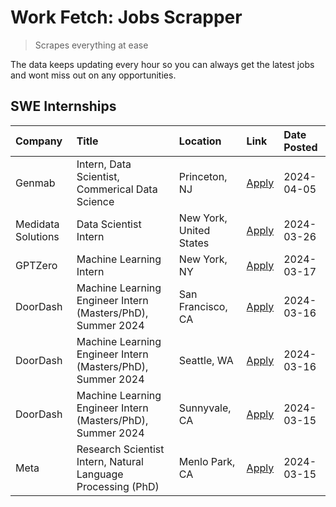 # Work Fetch: Jobs Scrapper
> Scrapes everything at ease

The data keeps updating every hour so you can always get the latest jobs and wont miss out on any opportunities.

## SWE Internships
<!--START_SECTION:workfetch-->
| Company            | Title                                                        | Location                | Link                                                                                                                                                                                                                                                                     | Date Posted   |
|:-------------------|:-------------------------------------------------------------|:------------------------|:-------------------------------------------------------------------------------------------------------------------------------------------------------------------------------------------------------------------------------------------------------------------------|:--------------|
| Genmab             | Intern, Data Scientist, Commerical Data Science              | Princeton, NJ           | [Apply](https://www.linkedin.com/jobs/view/intern-data-scientist-commerical-data-science-at-genmab-3887818362?position=10&pageNum=0&refId=kufVZQQwPe3cYnRZFC5zaw%3D%3D&trackingId=5LQxxzVk44epufVM0GGGLQ%3D%3D&trk=public_jobs_jserp-result_search-card)                 | 2024-04-05    |
| Medidata Solutions | Data Scientist Intern                                        | New York, United States | [Apply](https://www.linkedin.com/jobs/view/data-scientist-intern-at-medidata-solutions-3810253704?position=5&pageNum=0&refId=kufVZQQwPe3cYnRZFC5zaw%3D%3D&trackingId=3%2BB%2FRmJCl5fx9heutrtE4Q%3D%3D&trk=public_jobs_jserp-result_search-card)                          | 2024-03-26    |
| GPTZero            | Machine Learning Intern                                      | New York, NY            | [Apply](https://www.linkedin.com/jobs/view/machine-learning-intern-at-gptzero-3860723963?position=9&pageNum=0&refId=kufVZQQwPe3cYnRZFC5zaw%3D%3D&trackingId=TtbYQFShpDq6lB0EOPPwpA%3D%3D&trk=public_jobs_jserp-result_search-card)                                       | 2024-03-17    |
| DoorDash           | Machine Learning Engineer Intern (Masters/PhD), Summer 2024  | San Francisco, CA       | [Apply](https://www.linkedin.com/jobs/view/machine-learning-engineer-intern-masters-phd-summer-2024-at-doordash-3736457737?position=3&pageNum=0&refId=kufVZQQwPe3cYnRZFC5zaw%3D%3D&trackingId=slEMmFMI8%2BXjqFD%2FqmK7ZA%3D%3D&trk=public_jobs_jserp-result_search-card) | 2024-03-16    |
| DoorDash           | Machine Learning Engineer Intern (Masters/PhD), Summer 2024  | Seattle, WA             | [Apply](https://www.linkedin.com/jobs/view/machine-learning-engineer-intern-masters-phd-summer-2024-at-doordash-3736455966?position=4&pageNum=0&refId=kufVZQQwPe3cYnRZFC5zaw%3D%3D&trackingId=bHIs3fgHCn2eiw2fgBPEMA%3D%3D&trk=public_jobs_jserp-result_search-card)     | 2024-03-16    |
| DoorDash           | Machine Learning Engineer Intern (Masters/PhD), Summer 2024  | Sunnyvale, CA           | [Apply](https://www.linkedin.com/jobs/view/machine-learning-engineer-intern-masters-phd-summer-2024-at-doordash-3736454973?position=2&pageNum=0&refId=kufVZQQwPe3cYnRZFC5zaw%3D%3D&trackingId=xQ1pFLkoVzagkn9zr38B6Q%3D%3D&trk=public_jobs_jserp-result_search-card)     | 2024-03-15    |
| Meta               | Research Scientist Intern, Natural Language Processing (PhD) | Menlo Park, CA          | [Apply](https://www.linkedin.com/jobs/view/research-scientist-intern-natural-language-processing-phd-at-meta-3858718375?position=11&pageNum=0&refId=kufVZQQwPe3cYnRZFC5zaw%3D%3D&trackingId=64B7xjar7Xl6HCIqrALm4w%3D%3D&trk=public_jobs_jserp-result_search-card)       | 2024-03-15    |
<!--END_SECTION:workfetch-->
